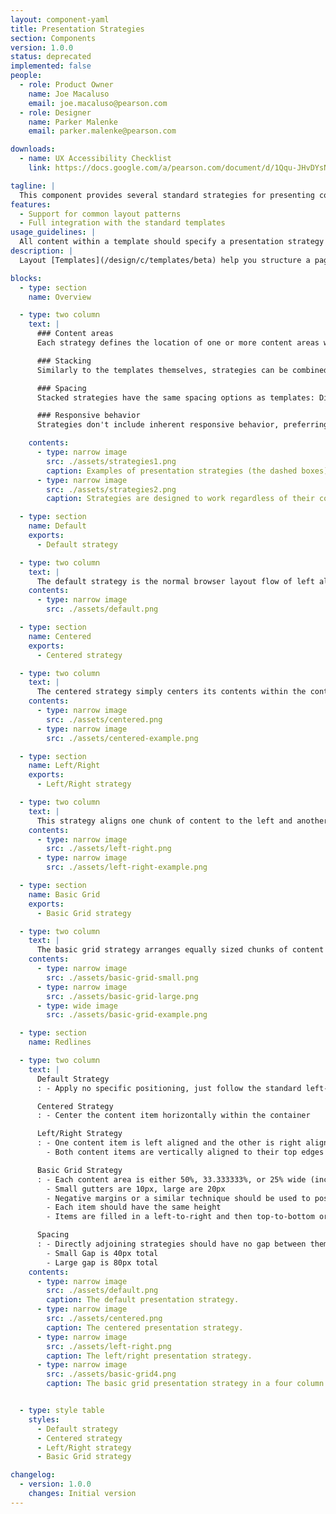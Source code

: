 ```yaml
---
layout: component-yaml
title: Presentation Strategies
section: Components
version: 1.0.0
status: deprecated
implemented: false
people:
  - role: Product Owner
    name: Joe Macaluso
    email: joe.macaluso@pearson.com
  - role: Designer
    name: Parker Malenke
    email: parker.malenke@pearson.com

downloads:
  - name: UX Accessibility Checklist
    link: https://docs.google.com/a/pearson.com/document/d/1Qqu-JHvDYsNAqUP3rFaNkqR0c2Si9g3ephR7qhZ12u4/edit?usp=sharing

tagline: |
  This component provides several standard strategies for presenting content within a layout template.
features:
  - Support for common layout patterns
  - Full integration with the standard templates
usage_guidelines: |
  All content within a template should specify a presentation strategy to use.
description: |
  Layout [Templates](/design/c/templates/beta) help you structure a page at a high level and chunk it into major layout areas. Presentation strategies operate at one level lower, helping to actually fill out those layout areas in a standard and rational way.

blocks:
  - type: section
    name: Overview

  - type: two column
    text: |
      ### Content areas
      Each strategy defines the location of one or more content areas which should each contain a single piece of content.

      ### Stacking
      Similarly to the templates themselves, strategies can be combined into stacks within a given template area.

      ### Spacing
      Stacked strategies have the same spacing options as templates: Directly Adjoining, Small Gap, and Large Gap.

      ### Responsive behavior
      Strategies don't include inherent responsive behavior, preferring instead to leave that up to their containing templates. More advanced designs may change between various strategies at the [standard breakpoints](/design/c/breakpoints), however.

    contents:
      - type: narrow image
        src: ./assets/strategies1.png
        caption: Examples of presentation strategies (the dashed boxes) being stacked in a single column template (green box). The content areas are denoted as pink boxes.
      - type: narrow image
        src: ./assets/strategies2.png
        caption: Strategies are designed to work regardless of their container size, as seen in this two column example.

  - type: section
    name: Default
    exports:
      - Default strategy

  - type: two column
    text: |
      The default strategy is the normal browser layout flow of left aligning content.
    contents:
      - type: narrow image
        src: ./assets/default.png

  - type: section
    name: Centered
    exports:
      - Centered strategy

  - type: two column
    text: |
      The centered strategy simply centers its contents within the containing area.
    contents:
      - type: narrow image
        src: ./assets/centered.png
      - type: narrow image
        src: ./assets/centered-example.png

  - type: section
    name: Left/Right
    exports:
      - Left/Right strategy

  - type: two column
    text: |
      This strategy aligns one chunk of content to the left and another chunk to the right.
    contents:
      - type: narrow image
        src: ./assets/left-right.png
      - type: narrow image
        src: ./assets/left-right-example.png

  - type: section
    name: Basic Grid
    exports:
      - Basic Grid strategy

  - type: two column
    text: |
      The basic grid strategy arranges equally sized chunks of content into two, three, or four rows. Each chunk should maintain the same height. The gutter size is configurable to be either small (10px) or large (20px). Chunks fill the content area in a left-to-right, top-to-bottom pattern.
    contents:
      - type: narrow image
        src: ./assets/basic-grid-small.png
      - type: narrow image
        src: ./assets/basic-grid-large.png
      - type: wide image
        src: ./assets/basic-grid-example.png

  - type: section
    name: Redlines

  - type: two column
    text: |
      Default Strategy
      : - Apply no specific positioning, just follow the standard left-aligned browser flow

      Centered Strategy
      : - Center the content item horizontally within the container

      Left/Right Strategy
      : - One content item is left aligned and the other is right aligned
        - Both content items are vertically aligned to their top edges

      Basic Grid Strategy
      : - Each content area is either 50%, 33.333333%, or 25% wide (including a gutter's width)
        - Small gutters are 10px, large are 20px
        - Negative margins or a similar technique should be used to position the left and right edges of the content areas directly against the edge of the container
        - Each item should have the same height
        - Items are filled in a left-to-right and then top-to-bottom order

      Spacing
      : - Directly adjoining strategies should have no gap between them
        - Small Gap is 40px total
        - Large gap is 80px total
    contents:
      - type: narrow image
        src: ./assets/default.png
        caption: The default presentation strategy.
      - type: narrow image
        src: ./assets/centered.png
        caption: The centered presentation strategy.
      - type: narrow image
        src: ./assets/left-right.png
        caption: The left/right presentation strategy.
      - type: narrow image
        src: ./assets/basic-grid4.png
        caption: The basic grid presentation strategy in a four column mode with small gutters.


  - type: style table
    styles:
      - Default strategy
      - Centered strategy
      - Left/Right strategy
      - Basic Grid strategy

changelog:
  - version: 1.0.0
    changes: Initial version
---
```

